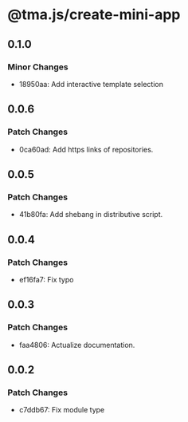 # @tma.js/create-mini-app

## 0.1.0

### Minor Changes

- 18950aa: Add interactive template selection

## 0.0.6

### Patch Changes

- 0ca60ad: Add https links of repositories.

## 0.0.5

### Patch Changes

- 41b80fa: Add shebang in distributive script.

## 0.0.4

### Patch Changes

- ef16fa7: Fix typo

## 0.0.3

### Patch Changes

- faa4806: Actualize documentation.

## 0.0.2

### Patch Changes

- c7ddb67: Fix module type
